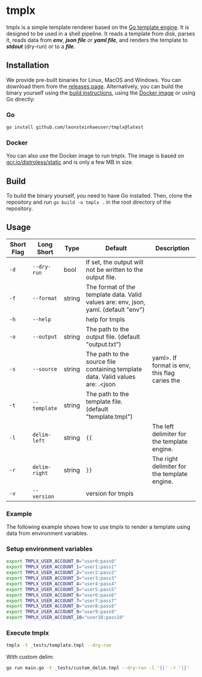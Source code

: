 # tmplx

tmplx is a simple template renderer based on the [Go template engine](https://golang.org/pkg/text/template/). It is designed to be used in a shell pipeline. It reads a template from disk, parses it, reads data from ***env***, ***json file*** or ***yaml file***, and renders the template to ***stdout*** (dry-run) or to a ***file***.

## Installation

We provide pre-built binaries for Linux, MacOS and Windows. You can download them from the [releases page](https://github.com/leonsteinhaeuser/tmplx/releases). Alternatively, you can build the binary yourself using the [build instructions](#build), using the [Docker image](#docker) or using Go directly:

### Go

```bash
go install github.com/leonsteinhaeuser/tmplx@latest
```

### Docker

You can also use the Docker image to run tmplx. The image is based on [gcr.io/distroless/static](gcr.io/distroless/static) and is only a few MB in size.

## Build

To build the binary yourself, you need to have Go installed. Then, clone the repository and run `go build -o tmplx .` in the root directory of the repository.

## Usage

| Short Flag | Long Short | Type | Default | Description |
| -----------| -----------| ---- | --------| ----------- |
| `-d` | `--dry-run` | bool | If set, the output will not be written to the output file. |
| `-f` | `--format` | string | The format of the template data. Valid values are: env, json, yaml. (default "env") |
| `-h` | `--help` | |help for tmpls |
| `-o` | `--output` | string | The path to the output file. (default "output.txt") |
| `-s` | `--source` | string | The path to the source file containing template data. Valid values are: <file>.<json|yaml>. If format is env, this flag caries the  |prefix for the environment variables. (default "TMPLX_")
| `-t` | `--template` | string | The path to the template file. (default "template.tmpl") |
| `-l` | `delim-left` | string | `{{` | The left delimiter for the template engine. |
| `-r` | `delim-right` | string | `}}` | The right delimiter for the template engine. |
| `-v` | `--version` | | version for tmpls |

### Example

The following example shows how to use tmplx to render a template using data from environment variables.

### Setup environment variables

```bash
export TMPLX_USER_ACCOUNT_0="user0:pass0"
export TMPLX_USER_ACCOUNT_1="user1:pass1"
export TMPLX_USER_ACCOUNT_2="user2:pass2"
export TMPLX_USER_ACCOUNT_3="user3:pass3"
export TMPLX_USER_ACCOUNT_4="user4:pass4"
export TMPLX_USER_ACCOUNT_5="user5:pass5"
export TMPLX_USER_ACCOUNT_6="user6:pass6"
export TMPLX_USER_ACCOUNT_7="user7:pass7"
export TMPLX_USER_ACCOUNT_8="user8:pass8"
export TMPLX_USER_ACCOUNT_9="user9:pass9"
export TMPLX_USER_ACCOUNT_10="user10:pass10"
```

### Execute tmplx

```bash
tmplx -t _tests/template.tmpl --dry-run
```

With custom delim:

```bash
go run main.go -t _tests/custom_delim.tmpl --dry-run -l '{|' -r '|}'
```
